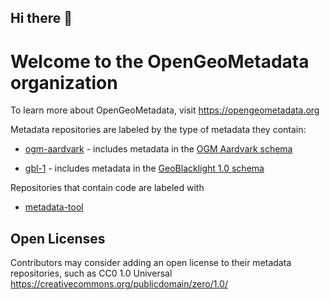 ## Hi there 👋


# Welcome to the OpenGeoMetadata organization

To learn more about OpenGeoMetadata, visit https://opengeometadata.org

Metadata repositories are labeled by the type of metadata they contain:

- [ogm-aardvark](https://github.com/search?q=topic%3Aogm-aardvark+org%3AOpenGeoMetadata&type=Repositories) - includes metadata in the [OGM Aardvark schema](https://opengeometadata.org/ogm-aardvark)

- [gbl-1](https://github.com/search?q=topic%3Agbl-1+org%3AOpenGeoMetadata&type=Repositories) - includes metadata in the [GeoBlacklight 1.0 schema](https://opengeometadata.org/gbl-1.0/)

Repositories that contain code are labeled with
- [metadata-tool](https://github.com/search?q=topic%3Ametadata-tool+org%3AOpenGeoMetadata&type=Repositories)

<!--

**Here are some ideas to get you started:**

🙋‍♀️ A short introduction - what is your organization all about?
🌈 Contribution guidelines - how can the community get involved?
👩‍💻 Useful resources - where can the community find your docs? Is there anything else the community should know?
🍿 Fun facts - what does your team eat for breakfast?
🧙 Remember, you can do mighty things with the power of [Markdown](https://docs.github.com/github/writing-on-github/getting-started-with-writing-and-formatting-on-github/basic-writing-and-formatting-syntax)
-->

## Open Licenses

Contributors may consider adding an open license to their metadata repositories, such as CC0 1.0 Universal https://creativecommons.org/publicdomain/zero/1.0/
